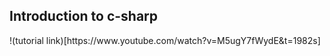 <h2>Introduction to c-sharp</h2>
!(tutorial link)[https://www.youtube.com/watch?v=M5ugY7fWydE&t=1982s]
